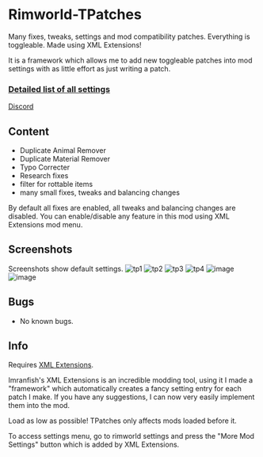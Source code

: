 # Rimworld-TPatches
Many fixes, tweaks, settings and mod compatibility patches. Everything is toggleable. Made using XML Extensions!

It is a framework which allows me to add new toggleable patches into mod settings with as little effort as just writing a patch.

### [Detailed list of all settings](https://docs.google.com/spreadsheets/d/1nhq6maAQgqy5VEXBN_rNa-neVqVlNxartAt38_Km4TA/edit?usp=sharing)

[Discord](https://discord.gg/dcVj4b5VwJ)


## Content
- Duplicate Animal Remover
- Duplicate Material Remover
- Typo Correcter
- Research fixes
- filter for rottable items
- many small fixes, tweaks and balancing changes

By default all fixes are enabled, all tweaks and balancing changes are disabled. You can enable/disable any feature in this mod using XML Extensions mod menu.

## Screenshots
Screenshots show default settings.
![tp1](https://user-images.githubusercontent.com/76593873/141163396-b440bfdf-3465-43d0-8a3c-3399d2f1ffc7.png)
![tp2](https://user-images.githubusercontent.com/76593873/141163402-e20055a0-8aff-4125-a058-7a6e495008cd.png)
![tp3](https://user-images.githubusercontent.com/76593873/141163406-67d18562-620b-4d57-83ec-c22489028e85.png)
![tp4](https://user-images.githubusercontent.com/76593873/141163416-67a1cbb8-751c-4348-9f1d-c20a26bfeb60.png)
![image](https://user-images.githubusercontent.com/76593873/137011197-77af973f-c791-46d1-a3c3-a63ec137c729.png)
![image](https://user-images.githubusercontent.com/76593873/137011210-e827b089-c395-4ee0-89d2-b28c49110538.png)

## Bugs
- No known bugs.

## Info
Requires [XML Extensions](https://steamcommunity.com/sharedfiles/filedetails/?id=2574315206).

Imranfish's XML Extensions is an incredible modding tool, using it I made a "framework" which automatically creates a fancy setting entry for each patch I make. If you have any suggestions, I can now very easily implement them into the mod.


Load as low as possible! TPatches only affects mods loaded before it.

To access settings menu, go to rimworld settings and press the "More Mod Settings" button which is added by XML Extensions.

